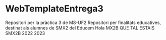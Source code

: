 # WebTemplateEntrega3
Repositori per la pràctica 3 de M8-UF2
Repositori per finalitats educatives, destinat als alumnes de SMX2 del Educem
Hola MX2B QUE TAL ESTAIS
SMX2B 2022 2023
